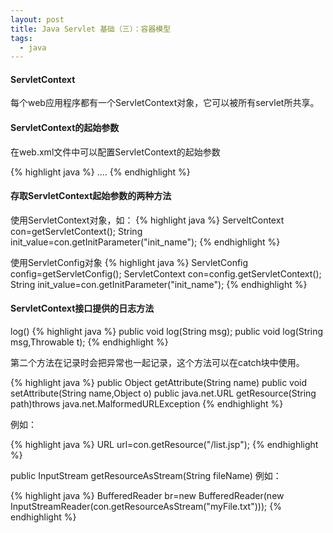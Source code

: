 ```yaml
---
layout: post
title: Java Servlet 基础（三）：容器模型
tags:
  - java
---
```


#### ServletContext
   每个web应用程序都有一个ServletContext对象，它可以被所有servlet所共享。
#### ServletContext的起始参数
在web.xml文件中可以配置ServletContext的起始参数

{% highlight java %}
<web-app> 
  <context-param>
    <param-name>
    <param-value>
  </context-param>
....
{% endhighlight %}

#### 存取ServletContext起始参数的两种方法
使用ServletContext对象，如：
{% highlight java %}
ServeltContext con=getServletContext();
String init_value=con.getInitParameter("init_name");
{% endhighlight %}

使用ServletConfig对象
{% highlight java %}
ServletConfig config=getServletConfig();
ServletContext con=config.getServletContext();
String init_value=con.getInitParameter("init_name");
{% endhighlight %}

#### ServletContext接口提供的日志方法
log()
{% highlight java %}
public void log(String msg);
public void log(String msg,Throwable t);
{% endhighlight %}

第二个方法在记录时会把异常也一起记录，这个方法可以在catch块中使用。

{% highlight java %}
public Object getAttribute(String name)
public void setAttribute(String name,Object o)
public java.net.URL getResource(String path)throws java.net.MalformedURLException
{% endhighlight %}

例如：

{% highlight java %}
URL url=con.getResource("/list.jsp");
{% endhighlight %}

public InputStream getResourceAsStream(String fileName)
例如：

{% highlight java %}
BufferedReader br=new BufferedReader(new InputStreamReader(con.getResourceAsStream("myFile.txt")));
{% endhighlight %}
